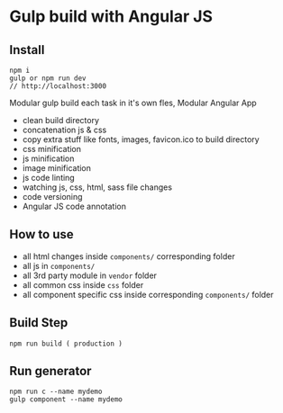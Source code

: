 # Gulp build with Angular JS

## Install 

```
npm i
gulp or npm run dev
// http://localhost:3000
```

Modular gulp build each task in it's own fles, Modular Angular App

- clean build directory
- concatenation js & css
- copy extra stuff like fonts, images, favicon.ico to build directory
- css minification
- js minification
- image minification
- js code linting 
- watching js, css, html, sass file changes
- code versioning
- Angular JS code annotation


## How to use

- all html changes inside `components/` corresponding folder
- all js in `components/`
- all 3rd party module in `vendor` folder
- all common css inside `css` folder
- all component specific css inside corresponding `components/` folder 

## Build Step

```
npm run build ( production )
```

## Run generator

```
npm run c --name mydemo
gulp component --name mydemo
```







